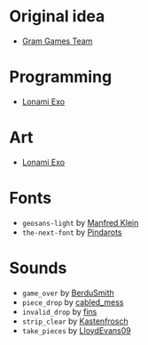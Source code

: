 Original idea
=============
- [Gram Games Team](http://gram.gs/)

Programming
===========
- [Lonami Exo](https://lonamiwebs.github.io/)

Art
===
- [Lonami Exo](https://lonamiwebs.github.io/)

Fonts
=====
- `geosans-light` by [Manfred Klein](http://www.dafont.com/geo-sans-light.font)
- `the-next-font` by [Pindarots](http://www.dafont.com/the_next_font.font)

Sounds
======
- `game_over` by [BerduSmith](http://freesound.org/people/BerduSmith/sounds/335395/)
- `piece_drop` by [cabled_mess](http://freesound.org/people/cabled_mess/sounds/350906/)
- `invalid_drop` by [fins](http://freesound.org/people/fins/sounds/146726/)
- `strip_clear` by [Kastenfrosch](http://freesound.org/people/Kastenfrosch/sounds/162461/)
- `take_pieces` by [LloydEvans09](http://freesound.org/people/LloydEvans09/sounds/321806/)
